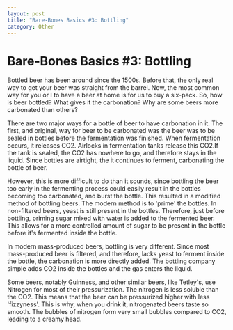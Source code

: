 ```yaml
---
layout: post
title: "Bare-Bones Basics #3: Bottling"
category: Other
---
```


Bare-Bones Basics #3: Bottling
==============================

Bottled beer has been around since the 1500s. Before that, the only real way to get your beer was straight from the barrel. Now, the most common way for you or I to have a beer at home is for us to buy a six-pack. So, how is beer bottled? What gives it the carbonation? Why are some beers more carbonated than others?

There are two major ways for a bottle of beer to have carbonation in it. The first, and original, way for beer to be carbonated was the beer was to be sealed in bottles before the fermentation was finished. When fermentation occurs, it releases CO2. Airlocks in fermentation tanks release this CO2.If the tank is sealed, the CO2 has nowhere to go, and therefore stays in the liquid. Since bottles are airtight, the it continues to ferment, carbonating the bottle of beer.

However, this is more difficult to do than it sounds, since bottling the beer too early in the fermenting process could easily result in the bottles becoming too carbonated, and burst the bottle. This resulted in a modified method of bottling beers. The modern method is to 'prime' the bottles. In non-filtered beers, yeast is still present in the bottles. Therefore, just before bottling, priming sugar mixed with water is added to the fermented beer. This allows for a more controlled amount of sugar to be present in the bottle before it's fermented inside the bottle.

In modern mass-produced beers, bottling is very different. Since most mass-produced beer is filtered, and therefore, lacks yeast to ferment inside the bottle, the carbonation is more directly added. The bottling company simple adds CO2 inside the bottles and the gas enters the liquid.

Some beers, notably Guinness, and other similar beers, like Tetley's, use Nitrogen for most of their pressurization. The nitrogen is less soluble than the CO2. This means that the beer can be pressurized higher with less 'fizzyness'. This is why, when you drink it, nitrogenated beers taste so smooth. The bubbles of nitrogen form very small bubbles compared to CO2, leading to a creamy head.